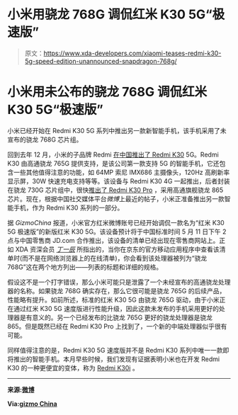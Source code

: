 # 小米用骁龙 768G 调侃红米 K30 5G“极速版”

> 原文：<https://www.xda-developers.com/xiaomi-teases-redmi-k30-5g-speed-edition-unannounced-snapdragon-768g/>

# 小米用未公布的骁龙 768G 调侃红米 K30 5G“极速版”

小米已经开始在 Redmi K30 5G 系列中推出另一款新智能手机，该手机采用了未宣布的骁龙 768G 芯片组。

回到去年 12 月，小米的子品牌 Redmi [在中国推出了 Redmi K30](https://www.xda-developers.com/xiaomi-redmi-k30-5g-4g-120hz-display-snapdragon-765g-64mp-sony-imx686-china-launch/) 5G。Redmi K30 由高通骁龙 765G 提供支持，是该公司第一款支持 5G 的智能手机，它还包含一些其他值得注意的功能，如 64MP 索尼 IMX686 主摄像头，120Hz 高刷新率显示屏，30W 快速充电支持等等。该设备与 Redmi K30 4G 一起推出，后者封装在骁龙 730G 芯片组中，很快[推出了 Redmi K30 Pro](https://www.xda-developers.com/xiaomi-redmi-k30-pro-notchless-pop-up-camera-design-snapdragon-865-china-launch/) ，采用高通旗舰骁龙 865 芯片。现在，根据中国社交媒体平台*微博*上最近的帖子，小米正准备推出另一款智能手机，作为 Redmi K30 系列的一部分。

据 *GizmoChina* 报道，小米官方红米微博账号已经开始调侃一款名为“红米 K30 5G 极速版”的新版红米 K30 5G。该设备预计将于中国标准时间 5 月 11 日下午 2 点与中国零售商 JD.com 合作推出，该设备的清单已经出现在零售商网站上。正如 XDA 资深会员 [*丁一辰*](https://forum.xda-developers.com/member.php?u=7500669) 所指出的，当你在京东的官方移动应用程序中查看该清单时(而不是在网络浏览器上的在线清单)，你会看到该处理器被列为“骁龙 768G”这在两个地方列出——列表的标题和详细的规格。

假设这不是一个打字错误，那么小米可能只是泄露了一个未经宣布的高通骁龙处理器的名称。如果骁龙 768G 确实存在，那么它很可能是骁龙 765G 的后续产品，性能略有提升。如前所述，标准的红米 K30 5G 由骁龙 765G 驱动，由于小米正在通过红米 K30 5G 速度版进行性能升级，因此这款未发布的手机采用更好的处理器是有意义的。另一个已经发布的比骁龙 765G 更好的骁龙处理器是骁龙 865。但是既然已经在 Redmi K30 Pro 上找到了，一个新的中端处理器似乎很有可能。

同样值得注意的是，Redmi K30 5G 速度版并不是 Redmi K30 系列中唯一一款即将推出的智能手机。本月早些时候，我们发现有证据表明小米也在开发 Redmi K30 的一种更便宜的变体，称为 [Redmi K30i](https://www.xda-developers.com/xiaomi-redmi-k30i-cheaper-version-k30-5g/) 。

* * *

**来源:[微博](https://m.weibo.cn/detail/4502233733352655)**

**Via:[gizmo China](https://www.gizmochina.com/2020/05/08/redmi-k30-5g-speed-edition-to-launch-on-may-11-in-china/)**